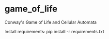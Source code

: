 # game_of_life
 Conway's Game of Life and Cellular Automata

Install requirements: pip install -r requirements.txt